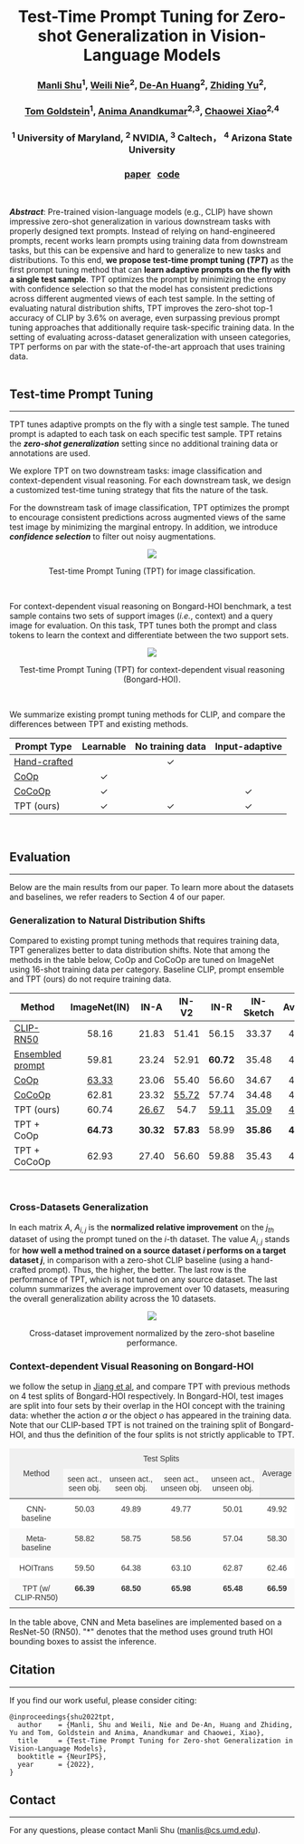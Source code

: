 <!-- ---
# Feel free to add content and custom Front Matter to this file.
# To modify the layout, see https://jekyllrb.com/docs/themes/#overriding-theme-defaults

layout: home
--- -->
<div align="center">

# Test-Time Prompt Tuning for Zero-shot Generalization in Vision-Language Models

### [Manli Shu](https://azshue.github.io/)<sup>1</sup>, [Weili Nie](https://weilinie.github.io/)<sup>2</sup>, [De-An Huang](https://ai.stanford.edu/~dahuang/)<sup>2</sup>, [Zhiding Yu](https://chrisding.github.io/)<sup>2</sup>,      
### [Tom Goldstein](https://www.cs.umd.edu/~tomg/)<sup>1</sup>, [Anima Anandkumar](http://tensorlab.cms.caltech.edu/users/anima/)<sup>2,3</sup>, [Chaowei Xiao](https://xiaocw11.github.io/)<sup>2,4</sup>
### <sup>1</sup> University of Maryland, <sup>2</sup> NVIDIA, <sup>3</sup> Caltech， <sup>4</sup> Arizona State University

### [<ins>paper</ins>](https://arxiv.org/pdf/2209.07511.pdf) &nbsp; [<ins>code</ins>](https://github.com/azshue/TPT)
</div>
<br>


***Abstract***: Pre-trained vision-language models (e.g., CLIP) have shown impressive zero-shot
generalization in various downstream tasks with properly designed text prompts. Instead of relying on hand-engineered prompts, recent works learn prompts using training data from downstream tasks, but this can be expensive and hard to generalize to new tasks and distributions. To this end, **we propose test-time prompt tuning (*TPT*)** as the first prompt tuning method that can **learn adaptive prompts on the fly with a single test sample**. TPT optimizes the prompt by minimizing the entropy with confidence selection so that the model has consistent predictions across different augmented views of each test sample. In the setting of evaluating natural distribution shifts, TPT improves the zero-shot top-1 accuracy of CLIP by 3.6% on average, even surpassing previous prompt tuning approaches that additionally require task-specific training data. In the setting of evaluating across-dataset generalization with unseen categories, TPT performs on par with the state-of-the-art approach that uses training data.  
<br /> 

## **Test-time Prompt Tuning**
---
TPT tunes adaptive prompts on the fly with a single test sample. The tuned prompt is adapted to each task on each specific test sample. TPT retains the ***zero-shot generalization*** setting since no additional training data or annotations are used.   

We explore TPT on two downstream tasks: image classification and context-dependent visual reasoning. For each downstream task, we design a customized test-time tuning strategy that fits the nature of the task. 

For the downstream task of image classification, TPT optimizes the prompt to encourage consistent predictions across augmented views of the same test image by minimizing the marginal entropy. In addition, we introduce ***confidence selection*** to filter out noisy augmentations. 

<p align = "center">
<img src = "https://github.com/azshue/TPT/blob/gh-pages/assets/tpt-intro.gif?raw=true">
</p>
<p align = "center">
Test-time Prompt Tuning (TPT) for image classification.
</p>
<br />

For context-dependent visual reasoning on Bongard-HOI benchmark, a test sample contains two sets of support images (*i.e.*, context) and a query image for evaluation. On this task, TPT tunes both the prompt and class tokens to learn the context and differentiate between the two support sets.

<p align = "center">
<img src = "https://github.com/azshue/TPT/blob/gh-pages/assets/tpt-bongard.png?raw=true">
</p>
<p align = "center">
Test-time Prompt Tuning (TPT) for context-dependent visual reasoning (Bongard-HOI).
</p>
<br />

We summarize existing prompt tuning methods for CLIP, and compare the differences between TPT and existing methods. 
<!-- We focus on three preferred properties of a prompting strategy, and use them to categorize the methods. "Learnable" means the prompt is optimized based on certain objective functions. "No training data" means that no additional data are needed for tuning the prompt. "Input-adaptive" means the prompt can be adaptive to each input instance. -->

<div align="center">

| Prompt Type  | Learnable | No training data | Input-adaptive |
|--------------|:---------:|:----------------:|:--------------:|
| [Hand-crafted](https://arxiv.org/abs/2103.00020) |           |       &#10003;    |                |
| [CoOp](https://arxiv.org/abs/2109.01134)          |  &#10003;  |                  |                |
| [CoCoOp](https://arxiv.org/abs/2203.05557)       |  &#10003;  |                  |   &#10003;      |
| TPT (ours)    |  &#10003;  |       &#10003;    |    &#10003;     |

</div>
<br />

## **Evaluation**
---
Below are the main results from our paper. To learn more about the datasets and baselines, we refer readers to Section 4 of our paper. 
      

### **Generalization to Natural Distribution Shifts**

<!-- We evaluate model's robustness to natural distribution shifts on 4 ImageNet Variants as follows, which have been considered as out-of-distribution (OOD) data for ImageNet in previous work. -->
Compared to existing prompt tuning methods that requires training data, TPT generalizes better to data distribution shifts. Note that among the methods in the table below, CoOp and CoCoOp are tuned on ImageNet using 16-shot training data per category. Baseline CLIP, prompt ensemble and TPT (ours) do not require training data.


<div align="center">

| Method           | ImageNet(IN) | IN-A | IN-V2 | IN-R | IN-Sketch | Average | OOD Average |
|------------------|:--------:|:----------:|:-----------:|:----------:|:---------------:|:-------:|:-----------:|
| [CLIP-RN50](https://arxiv.org/abs/2103.00020)       |   58.16  |    21.83   |    51.41    |    56.15   |      33.37      |  44.18  |    40.69    |
| [Ensembled prompt](https://arxiv.org/abs/2103.00020)|   59.81  |    23.24   |    52.91    |    **60.72**   |      35.48      |  46.43  |    43.09    |
| [CoOp](https://arxiv.org/abs/2109.01134)            |   <ins>63.33</ins>  |    23.06   |    55.40    |    56.60   |      34.67      |  46.61  |    42.43    |
| [CoCoOp](https://arxiv.org/abs/2203.05557)          |   62.81  |    23.32   |    <ins>55.72    |    57.74   |      34.48      |  46.81  |    42.82    |
| TPT (ours)             |   60.74  |    <ins>26.67   |     54.7    |    <ins>59.11   |      <ins>35.09      |  <ins>47.26  |    <ins>43.89    |
| TPT + CoOp       |   **64.73**  |   **30.32**   |    **57.83**    |    58.99   |      **35.86**      |  **49.55**  |    **45.75**    |
| TPT + CoCoOp     |   62.93  |    27.40   |    56.60    |    59.88   |      35.43      |  48.45  |    44.83    |

</div>
<br />

### **Cross-Datasets Generalization**

<!-- Pre-trained vision-language models like CLIP are ideal for ``open-world" problems. For example, we can apply CLIP to classify arbitrary categories in a zero-shot manner in image classification. However, a prompt tuned on a specific downstream dataset can be less generalizable to categories outside its training set. We conduct cross-dataset evaluation on image classification, where we consider 10 different source/target datasets.  -->

In each matrix $A$, $A_{i, j}$ is the **normalized relative improvement** on the $j_{th}$ dataset of using the prompt tuned on the $i$-th dataset. The value $A_{i, j}$ stands for **how well a method trained on a source dataset $i$ performs on a target dataset $j$**, in comparison with a zero-shot CLIP baseline (using a hand-crafted prompt). Thus, the higher, the better.
The last row is the performance of TPT, which is not tuned on any source dataset. The last column summarizes the average improvement over 10 datasets, measuring the overall generalization ability across the 10 datasets.

<p align = "center">
<img src = "https://github.com/azshue/TPT/blob/gh-pages/assets/cross-datasets-figures.png?raw=true">
</p>
<p align = "center">
Cross-dataset improvement normalized by the zero-shot baseline performance.
</p>

### **Context-dependent Visual Reasoning on Bongard-HOI**
 we follow the setup in [Jiang et al](https://arxiv.org/abs/2205.13803), and compare TPT with previous methods on 4 test splits of Bongard-HOI respectively. In Bongard-HOI, test images are split into four sets by their overlap in the HOI concept with the training data: whether the action $a$ or the object $o$ has appeared in the training data. Note that our CLIP-based TPT is not trained on the training split of Bongard-HOI, and thus the definition of the four splits is not strictly applicable to TPT. 
 
<style type="text/css">
.tg  {border:none;border-collapse:collapse;border-color:#ccc;border-spacing:0;}
.tg td{background-color:#fff;border-color:#ccc;border-style:solid;border-width:0px;color:#333;
  font-family:Arial, sans-serif;font-size:14px;overflow:hidden;padding:10px 5px;word-break:normal;}
.tg th{background-color:#f0f0f0;border-color:#ccc;border-style:solid;border-width:0px;color:#333;
  font-family:Arial, sans-serif;font-size:14px;font-weight:normal;overflow:hidden;padding:10px 5px;word-break:normal;}
.tg .tg-baqh{text-align:center;vertical-align:top}
.tg .tg-nrix{text-align:center;vertical-align:middle}
.tg .tg-dzk6{background-color:#f9f9f9;text-align:center;vertical-align:top}
</style>
<table class="tg">
<thead>
  <tr>
    <th class="tg-nrix" rowspan="2">Method</th>
    <th class="tg-baqh" colspan="4">Test Splits </th>
    <th class="tg-nrix" rowspan="2">Average</th>
  </tr>
  <tr>
    <th class="tg-dzk6">seen act., seen obj.</th>
    <th class="tg-dzk6">unseen act., seen obj.</th>
    <th class="tg-dzk6">seen act., unseen obj.</th>
    <th class="tg-dzk6">unseen act., unseen obj.</th>
  </tr>
</thead>
<tbody>
  <tr>
    <td class="tg-baqh">CNN-baseline</td>
    <td class="tg-baqh">50.03</td>
    <td class="tg-baqh">49.89</td>
    <td class="tg-baqh">49.77</td>
    <td class="tg-baqh">50.01</td>
    <td class="tg-baqh">49.92</td>
  </tr>
  <tr>
    <td class="tg-dzk6">Meta-baseline</td>
    <td class="tg-dzk6">58.82</td>
    <td class="tg-dzk6">58.75</td>
    <td class="tg-dzk6">58.56</td>
    <td class="tg-dzk6">57.04</td>
    <td class="tg-dzk6">58.30</td>
  </tr>
  <tr>
    <td class="tg-baqh">HOITrans</td>
    <td class="tg-baqh">59.50</td>
    <td class="tg-baqh">64.38</td>
    <td class="tg-baqh">63.10</td>
    <td class="tg-baqh">62.87</td>
    <td class="tg-baqh">62.46</td>
  </tr>
  <tr>
    <td class="tg-dzk6">TPT (w/ CLIP-RN50)</td>
    <td class="tg-dzk6"><span style="font-weight:bold">66.39</span></td>
    <td class="tg-dzk6"><span style="font-weight:bold">68.50</span></td>
    <td class="tg-dzk6"><span style="font-weight:bold">65.98</span></td>
    <td class="tg-dzk6"><span style="font-weight:bold">65.48</span></td>
    <td class="tg-dzk6"><span style="font-weight:bold">66.59</span></td>
  </tr>
</tbody>
</table>

In the table above, CNN and Meta baselines are implemented based on a ResNet-50 (RN50). "*" denotes that the method uses ground truth HOI bounding boxes to assist the inference.

## Citation
---
If you find our work useful, please consider citing:
```
@inproceedings{shu2022tpt,
  author    = {Manli, Shu and Weili, Nie and De-An, Huang and Zhiding, Yu and Tom, Goldstein and Anima, Anandkumar and Chaowei, Xiao},
  title     = {Test-Time Prompt Tuning for Zero-shot Generalization in Vision-Language Models},
  booktitle = {NeurIPS},
  year      = {2022},
}
```

<!-- ## Acknowledgements -->

## Contact
---
For any questions, please contact Manli Shu (manlis@cs.umd.edu).